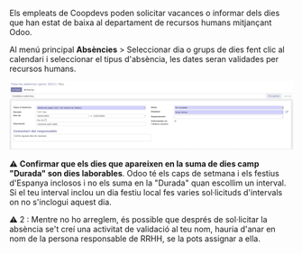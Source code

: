 Els empleats de Coopdevs poden solicitar vacances o informar dels dies que han estat de baixa al departament de recursos humans mitjançant Odoo. 

Al menú principal **Absències** > Seleccionar dia o grups de dies fent clic al calendari i seleccionar el tipus d'absència, les dates seran validades per recursos humans. 

![absències](img/absencies.png)

:warning: **Confirmar que els dies que apareixen en la suma de dies camp "Durada" son dies laborables**. Odoo té els caps de setmana i els festius d'Espanya inclosos i no els suma en la "Durada" quan escollim un interval. Si el teu interval inclou un dia festiu local fes varies sol·licituds d'intervals on no s'inclogui aquest dia.


:warning: 2 : Mentre no ho arreglem, és possible que després de sol·licitar la absència se't creí una activitat de validació al teu nom, hauria d'anar en nom de la persona responsable de RRHH, se la pots assignar a ella.  